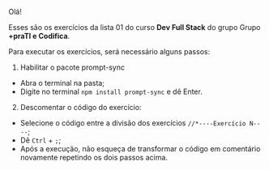 Olá!

Esses são os exercícios da lista 01 do curso **Dev Full Stack** do grupo Grupo **+praTI e Codifica**.

Para executar os exercícios, será necessário alguns passos:

1. Habilitar o pacote prompt-sync

- Abra o terminal na pasta;
- Digite no terminal `npm install prompt-sync` e dê Enter.

2. Descomentar o código do exercício:

- Selecione o código entre a divisão dos exercícios `//*----Exercício N----`;
- Dê `Ctrl` + `;`;
- Após a execução, não esqueça de transformar o código em comentário novamente repetindo os dois passos acima.
